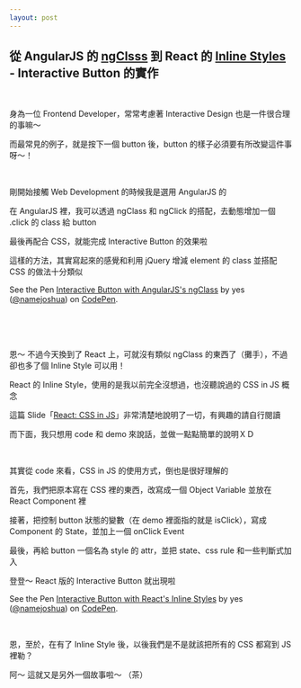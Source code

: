 ```yaml
---
layout: post
---
```


從 AngularJS 的 [ngClsss][ng-class] 到 React 的 [Inline Styles][inline-styles] - Interactive Button 的實作
---

<br>

身為一位 Frontend Developer，常常考慮著 Interactive Design 也是一件很合理的事嘛～

而最常見的例子，就是按下一個 button 後，button 的樣子必須要有所改變這件事呀～！

<br>

剛開始接觸 Web Development 的時候我是選用 AngularJS 的

在 AngularJS 裡，我可以透過 ngClass 和 ngClick 的搭配，去動態增加一個 .click 的 class 給 button

最後再配合 CSS，就能完成 Interactive Button 的效果啦

這樣的方法，其實寫起來的感覺和利用 jQuery 增減 element 的 class 並搭配 CSS 的做法十分類似

<p data-height="268" data-theme-id="20155" data-slug-hash="epeaja" data-default-tab="result" data-user="namejoshua" class='codepen'>See the Pen <a href='http://codepen.io/namejoshua/pen/epeaja/'>Interactive Button with AngularJS's ngClass</a> by yes (<a href='http://codepen.io/namejoshua'>@namejoshua</a>) on <a href='http://codepen.io'>CodePen</a>.</p>
<script async src="//assets.codepen.io/assets/embed/ei.js"></script>
 
<br><br><br>

恩～ 不過今天換到了 React 上，可就沒有類似 ngClass 的東西了（攤手），不過卻也多了個 Inline Style 可以用！

React 的 Inline Style，使用的是我以前完全沒想過，也沒聽說過的 CSS in JS 概念

這篇 Slide「[React: CSS in JS][css-in-js]」非常清楚地說明了一切，有興趣的請自行閱讀

而下面，我只想用 code 和 demo 來說話，並做一點點簡單的說明ＸＤ

<br>

其實從 code 來看，CSS in JS 的使用方式，倒也是很好理解的

首先，我們把原本寫在 CSS 裡的東西，改寫成一個 Object Variable 並放在 React Component 裡

接著，把控制 button 狀態的變數（在 demo 裡面指的就是 isClick），寫成 Component 的 State，並加上一個 onClick Event

最後，再給 button 一個名為 style 的 attr，並把 state、css rule 和一些判斷式加入

登登～ React 版的 Interactive Button 就出現啦

<p data-height="777" data-theme-id="20155" data-slug-hash="xwPNmw" data-default-tab="result" data-user="namejoshua" class='codepen'>See the Pen <a href='http://codepen.io/namejoshua/pen/xwPNmw/'>Interactive Button with React's Inline Styles</a> by yes (<a href='http://codepen.io/namejoshua'>@namejoshua</a>) on <a href='http://codepen.io'>CodePen</a>.</p>
<script async src="//assets.codepen.io/assets/embed/ei.js"></script>

<br>

恩，至於，在有了 Inline Style 後，以後我們是不是就該把所有的 CSS 都寫到 JS 裡勒？

阿～ 這就又是另外一個故事啦～ （茶）

<br><br>

[ng-class]: https://docs.angularjs.org/api/ng/directive/ngClass
[inline-styles]: https://facebook.github.io/react/tips/inline-styles.html
[css-in-js]: https://speakerdeck.com/vjeux/react-css-in-js

